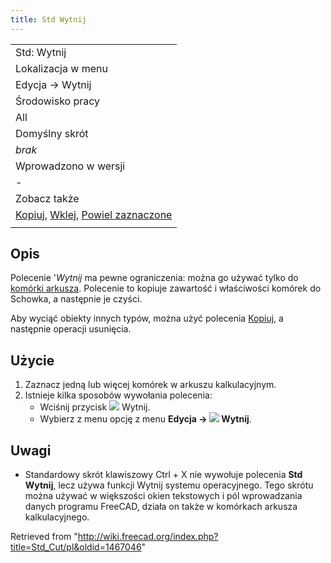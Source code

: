 ```yaml
---
title: Std Wytnij
---
```

|  |
| --- |
| Std: Wytnij |
| Lokalizacja w menu |
| Edycja → Wytnij |
| Środowisko pracy |
| All |
| Domyślny skrót |
| *brak* |
| Wprowadzono w wersji |
| - |
| Zobacz także |
| [Kopiuj](/Std_Copy/pl "Std Copy/pl"), [Wklej](/Std_Paste/pl "Std Paste/pl"), [Powiel zaznaczone](/Std_DuplicateSelection/pl "Std DuplicateSelection/pl") |
|  |

## Opis

Polecenie '*Wytnij* ma pewne ograniczenia: można go używać tylko do [komórki arkusza](/Spreadsheet_Workbench/pl "Spreadsheet Workbench/pl"). Polecenie to kopiuje zawartość i właściwości komórek do Schowka, a następnie je czyści.

Aby wyciąć obiekty innych typów, można użyć polecenia [Kopiuj](/Std_Copy/pl "Std Copy/pl"), a następnie operacji usunięcia.

## Użycie

1. Zaznacz jedną lub więcej komórek w arkuszu kalkulacyjnym.
2. Istnieje kilka sposobów wywołania polecenia:
   * Wciśnij przycisk ![](/images/Std_Cut.svg) Wytnij.
   * Wybierz z menu opcję z menu **Edycja → ![](/images/Std_Cut.svg) Wytnij**.

## Uwagi

* Standardowy skrót klawiszowy Ctrl + X nie wywołuje polecenia **Std Wytnij**, lecz używa funkcji Wytnij systemu operacyjnego. Tego skrótu można używać w większości okien tekstowych i pól wprowadzania danych programu FreeCAD, działa on także w komórkach arkusza kalkulacyjnego.

Retrieved from "<http://wiki.freecad.org/index.php?title=Std_Cut/pl&oldid=1467046>"